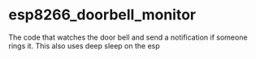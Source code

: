# esp8266_doorbell_monitor
The code that watches the door bell and send a notification if someone rings it.  This also uses deep sleep on the esp 
